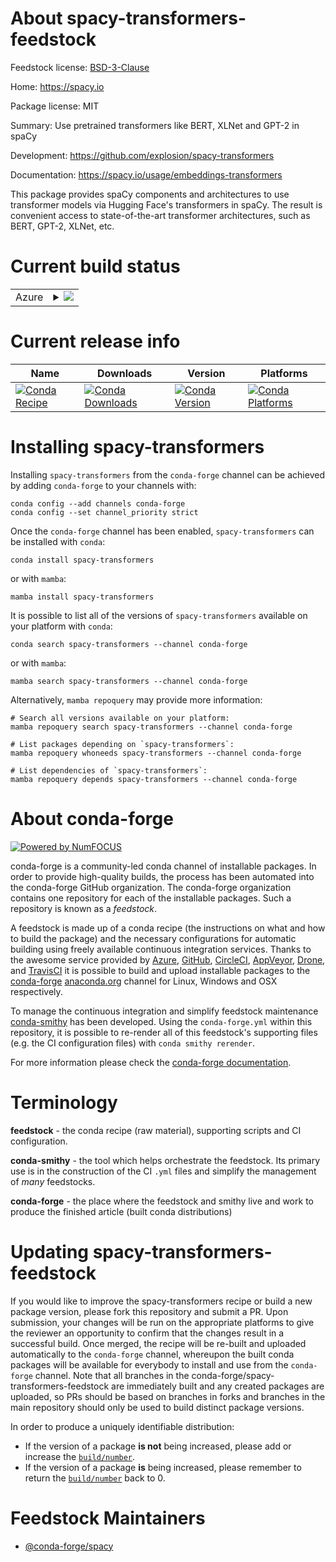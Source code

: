 About spacy-transformers-feedstock
==================================

Feedstock license: [BSD-3-Clause](https://github.com/conda-forge/spacy-transformers-feedstock/blob/main/LICENSE.txt)

Home: https://spacy.io

Package license: MIT

Summary: Use pretrained transformers like BERT, XLNet and GPT-2 in spaCy

Development: https://github.com/explosion/spacy-transformers

Documentation: https://spacy.io/usage/embeddings-transformers

This package provides spaCy components and architectures to use transformer
models via Hugging Face's transformers in spaCy. The result is convenient
access to state-of-the-art transformer architectures, such as BERT, GPT-2,
XLNet, etc.


Current build status
====================


<table>
    
  <tr>
    <td>Azure</td>
    <td>
      <details>
        <summary>
          <a href="https://dev.azure.com/conda-forge/feedstock-builds/_build/latest?definitionId=14591&branchName=main">
            <img src="https://dev.azure.com/conda-forge/feedstock-builds/_apis/build/status/spacy-transformers-feedstock?branchName=main">
          </a>
        </summary>
        <table>
          <thead><tr><th>Variant</th><th>Status</th></tr></thead>
          <tbody><tr>
              <td>linux_64_python3.10.____cpython</td>
              <td>
                <a href="https://dev.azure.com/conda-forge/feedstock-builds/_build/latest?definitionId=14591&branchName=main">
                  <img src="https://dev.azure.com/conda-forge/feedstock-builds/_apis/build/status/spacy-transformers-feedstock?branchName=main&jobName=linux&configuration=linux%20linux_64_python3.10.____cpython" alt="variant">
                </a>
              </td>
            </tr><tr>
              <td>linux_64_python3.11.____cpython</td>
              <td>
                <a href="https://dev.azure.com/conda-forge/feedstock-builds/_build/latest?definitionId=14591&branchName=main">
                  <img src="https://dev.azure.com/conda-forge/feedstock-builds/_apis/build/status/spacy-transformers-feedstock?branchName=main&jobName=linux&configuration=linux%20linux_64_python3.11.____cpython" alt="variant">
                </a>
              </td>
            </tr><tr>
              <td>linux_64_python3.12.____cpython</td>
              <td>
                <a href="https://dev.azure.com/conda-forge/feedstock-builds/_build/latest?definitionId=14591&branchName=main">
                  <img src="https://dev.azure.com/conda-forge/feedstock-builds/_apis/build/status/spacy-transformers-feedstock?branchName=main&jobName=linux&configuration=linux%20linux_64_python3.12.____cpython" alt="variant">
                </a>
              </td>
            </tr><tr>
              <td>linux_64_python3.9.____cpython</td>
              <td>
                <a href="https://dev.azure.com/conda-forge/feedstock-builds/_build/latest?definitionId=14591&branchName=main">
                  <img src="https://dev.azure.com/conda-forge/feedstock-builds/_apis/build/status/spacy-transformers-feedstock?branchName=main&jobName=linux&configuration=linux%20linux_64_python3.9.____cpython" alt="variant">
                </a>
              </td>
            </tr><tr>
              <td>osx_64_python3.10.____cpython</td>
              <td>
                <a href="https://dev.azure.com/conda-forge/feedstock-builds/_build/latest?definitionId=14591&branchName=main">
                  <img src="https://dev.azure.com/conda-forge/feedstock-builds/_apis/build/status/spacy-transformers-feedstock?branchName=main&jobName=osx&configuration=osx%20osx_64_python3.10.____cpython" alt="variant">
                </a>
              </td>
            </tr><tr>
              <td>osx_64_python3.11.____cpython</td>
              <td>
                <a href="https://dev.azure.com/conda-forge/feedstock-builds/_build/latest?definitionId=14591&branchName=main">
                  <img src="https://dev.azure.com/conda-forge/feedstock-builds/_apis/build/status/spacy-transformers-feedstock?branchName=main&jobName=osx&configuration=osx%20osx_64_python3.11.____cpython" alt="variant">
                </a>
              </td>
            </tr><tr>
              <td>osx_64_python3.12.____cpython</td>
              <td>
                <a href="https://dev.azure.com/conda-forge/feedstock-builds/_build/latest?definitionId=14591&branchName=main">
                  <img src="https://dev.azure.com/conda-forge/feedstock-builds/_apis/build/status/spacy-transformers-feedstock?branchName=main&jobName=osx&configuration=osx%20osx_64_python3.12.____cpython" alt="variant">
                </a>
              </td>
            </tr><tr>
              <td>osx_64_python3.9.____cpython</td>
              <td>
                <a href="https://dev.azure.com/conda-forge/feedstock-builds/_build/latest?definitionId=14591&branchName=main">
                  <img src="https://dev.azure.com/conda-forge/feedstock-builds/_apis/build/status/spacy-transformers-feedstock?branchName=main&jobName=osx&configuration=osx%20osx_64_python3.9.____cpython" alt="variant">
                </a>
              </td>
            </tr><tr>
              <td>win_64_python3.10.____cpython</td>
              <td>
                <a href="https://dev.azure.com/conda-forge/feedstock-builds/_build/latest?definitionId=14591&branchName=main">
                  <img src="https://dev.azure.com/conda-forge/feedstock-builds/_apis/build/status/spacy-transformers-feedstock?branchName=main&jobName=win&configuration=win%20win_64_python3.10.____cpython" alt="variant">
                </a>
              </td>
            </tr><tr>
              <td>win_64_python3.11.____cpython</td>
              <td>
                <a href="https://dev.azure.com/conda-forge/feedstock-builds/_build/latest?definitionId=14591&branchName=main">
                  <img src="https://dev.azure.com/conda-forge/feedstock-builds/_apis/build/status/spacy-transformers-feedstock?branchName=main&jobName=win&configuration=win%20win_64_python3.11.____cpython" alt="variant">
                </a>
              </td>
            </tr><tr>
              <td>win_64_python3.12.____cpython</td>
              <td>
                <a href="https://dev.azure.com/conda-forge/feedstock-builds/_build/latest?definitionId=14591&branchName=main">
                  <img src="https://dev.azure.com/conda-forge/feedstock-builds/_apis/build/status/spacy-transformers-feedstock?branchName=main&jobName=win&configuration=win%20win_64_python3.12.____cpython" alt="variant">
                </a>
              </td>
            </tr><tr>
              <td>win_64_python3.9.____cpython</td>
              <td>
                <a href="https://dev.azure.com/conda-forge/feedstock-builds/_build/latest?definitionId=14591&branchName=main">
                  <img src="https://dev.azure.com/conda-forge/feedstock-builds/_apis/build/status/spacy-transformers-feedstock?branchName=main&jobName=win&configuration=win%20win_64_python3.9.____cpython" alt="variant">
                </a>
              </td>
            </tr>
          </tbody>
        </table>
      </details>
    </td>
  </tr>
</table>

Current release info
====================

| Name | Downloads | Version | Platforms |
| --- | --- | --- | --- |
| [![Conda Recipe](https://img.shields.io/badge/recipe-spacy--transformers-green.svg)](https://anaconda.org/conda-forge/spacy-transformers) | [![Conda Downloads](https://img.shields.io/conda/dn/conda-forge/spacy-transformers.svg)](https://anaconda.org/conda-forge/spacy-transformers) | [![Conda Version](https://img.shields.io/conda/vn/conda-forge/spacy-transformers.svg)](https://anaconda.org/conda-forge/spacy-transformers) | [![Conda Platforms](https://img.shields.io/conda/pn/conda-forge/spacy-transformers.svg)](https://anaconda.org/conda-forge/spacy-transformers) |

Installing spacy-transformers
=============================

Installing `spacy-transformers` from the `conda-forge` channel can be achieved by adding `conda-forge` to your channels with:

```
conda config --add channels conda-forge
conda config --set channel_priority strict
```

Once the `conda-forge` channel has been enabled, `spacy-transformers` can be installed with `conda`:

```
conda install spacy-transformers
```

or with `mamba`:

```
mamba install spacy-transformers
```

It is possible to list all of the versions of `spacy-transformers` available on your platform with `conda`:

```
conda search spacy-transformers --channel conda-forge
```

or with `mamba`:

```
mamba search spacy-transformers --channel conda-forge
```

Alternatively, `mamba repoquery` may provide more information:

```
# Search all versions available on your platform:
mamba repoquery search spacy-transformers --channel conda-forge

# List packages depending on `spacy-transformers`:
mamba repoquery whoneeds spacy-transformers --channel conda-forge

# List dependencies of `spacy-transformers`:
mamba repoquery depends spacy-transformers --channel conda-forge
```


About conda-forge
=================

[![Powered by
NumFOCUS](https://img.shields.io/badge/powered%20by-NumFOCUS-orange.svg?style=flat&colorA=E1523D&colorB=007D8A)](https://numfocus.org)

conda-forge is a community-led conda channel of installable packages.
In order to provide high-quality builds, the process has been automated into the
conda-forge GitHub organization. The conda-forge organization contains one repository
for each of the installable packages. Such a repository is known as a *feedstock*.

A feedstock is made up of a conda recipe (the instructions on what and how to build
the package) and the necessary configurations for automatic building using freely
available continuous integration services. Thanks to the awesome service provided by
[Azure](https://azure.microsoft.com/en-us/services/devops/), [GitHub](https://github.com/),
[CircleCI](https://circleci.com/), [AppVeyor](https://www.appveyor.com/),
[Drone](https://cloud.drone.io/welcome), and [TravisCI](https://travis-ci.com/)
it is possible to build and upload installable packages to the
[conda-forge](https://anaconda.org/conda-forge) [anaconda.org](https://anaconda.org/)
channel for Linux, Windows and OSX respectively.

To manage the continuous integration and simplify feedstock maintenance
[conda-smithy](https://github.com/conda-forge/conda-smithy) has been developed.
Using the ``conda-forge.yml`` within this repository, it is possible to re-render all of
this feedstock's supporting files (e.g. the CI configuration files) with ``conda smithy rerender``.

For more information please check the [conda-forge documentation](https://conda-forge.org/docs/).

Terminology
===========

**feedstock** - the conda recipe (raw material), supporting scripts and CI configuration.

**conda-smithy** - the tool which helps orchestrate the feedstock.
                   Its primary use is in the construction of the CI ``.yml`` files
                   and simplify the management of *many* feedstocks.

**conda-forge** - the place where the feedstock and smithy live and work to
                  produce the finished article (built conda distributions)


Updating spacy-transformers-feedstock
=====================================

If you would like to improve the spacy-transformers recipe or build a new
package version, please fork this repository and submit a PR. Upon submission,
your changes will be run on the appropriate platforms to give the reviewer an
opportunity to confirm that the changes result in a successful build. Once
merged, the recipe will be re-built and uploaded automatically to the
`conda-forge` channel, whereupon the built conda packages will be available for
everybody to install and use from the `conda-forge` channel.
Note that all branches in the conda-forge/spacy-transformers-feedstock are
immediately built and any created packages are uploaded, so PRs should be based
on branches in forks and branches in the main repository should only be used to
build distinct package versions.

In order to produce a uniquely identifiable distribution:
 * If the version of a package **is not** being increased, please add or increase
   the [``build/number``](https://docs.conda.io/projects/conda-build/en/latest/resources/define-metadata.html#build-number-and-string).
 * If the version of a package **is** being increased, please remember to return
   the [``build/number``](https://docs.conda.io/projects/conda-build/en/latest/resources/define-metadata.html#build-number-and-string)
   back to 0.

Feedstock Maintainers
=====================

* [@conda-forge/spacy](https://github.com/orgs/conda-forge/teams/spacy/)

